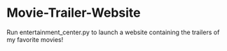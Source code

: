 # Movie-Trailer-Website
Run entertainment_center.py to launch a website containing the trailers of my favorite movies!

